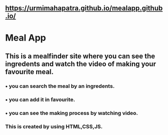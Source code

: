 ## https://urmimahapatra.github.io/mealapp.github.io/
# Meal App
## This is a mealfinder site where you can see the ingredents and watch the video of making your favourite meal.
   ### • you can search the meal by an ingredents.
   ### • you can add it in favourite.
   ### • you can see the making process by watching video.
### This is created by using HTML,CSS,JS.
